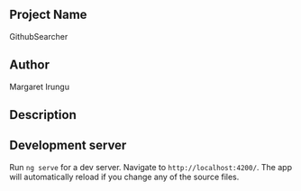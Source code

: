 ## Project Name 
GithubSearcher

## Author
Margaret Irungu

## Description
    
## Development server

Run `ng serve` for a dev server. Navigate to `http://localhost:4200/`. The app will automatically reload if you change any of the source files.
